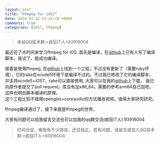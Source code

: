 ```yaml
---
layout: post
title: "FFmpeg for iOS7"
date: 2014-02-12 11:24:19 +0800
comments: true
categories: [iOS7, FFmpeg]
---
```

>本站QQ技术群:<疯狂IT人>93916004

最近花了点时间来学习ffmpeg for iOS.
首先是编译，在[github](https://github.com/kewlbear/FFmpeg-iOS-build-script)上已有人写了编译脚本，我试了，能成功编译。

接着是使用ffmpeg, 在[github](https://github.com/kolyvan/kxmovie)上找到一个工程，不过没有更新了（需要ruby环境），它的rake在xcode5环境下是编译不过的。不过我已修改了它的编译脚本，并支持xcode5+iOS7，rake可以直接使用, 大家可以在我的[github](https://github.com/ondev/kxmovie)上下载， 我已向原作者提交了pull request。库没有加x86_64，需要的参考arm64自己加吧，这样也明白脚本编译的原理。 <br>
这个工程比较不错用opengles+coreaudio的方式播放视频，值得大家研究研究。

ffmpeg编译通过了，接下来就是ffmpeg的世界。

大家有问题可以给我留言交流也可以加我的qq群交流(疯狂IT人):93916004


>时间仓促，难免有不少错误，还往指正。若有问题，请留言或加入QQ技术群:<疯狂IT人>93916004